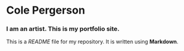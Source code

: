 # Cole Pergerson

### I am an artist. This is my portfolio site.

This is a *README* file for my repository. It is written using **Markdown**.



